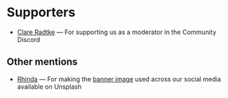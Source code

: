 # Supporters

- [Clare Radtke](https://www.linkedin.com/in/clareradtke/) — For supporting us as a moderator in the Community Discord

## Other mentions

- [Rhinda](https://x.com/rhindaxu) — For making the [banner image](https://unsplash.com/photos/cityscape-near-canal-with-outdoor-lamps-under-night-sky-09eoscPYdHU) used across our social media available on Unsplash